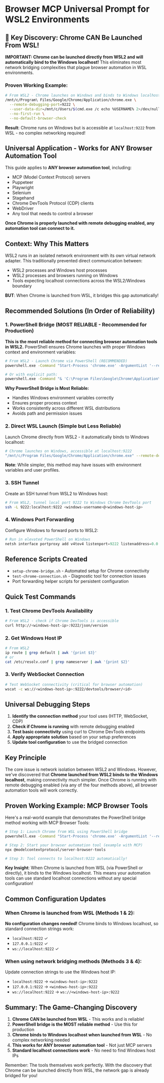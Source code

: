 # Browser MCP Universal Prompt for WSL2 Environments

## 🎯 Key Discovery: Chrome CAN Be Launched From WSL!

**IMPORTANT: Chrome can be launched directly from WSL2 and will automatically bind to the Windows localhost!** This eliminates most network bridging complexities that plague browser automation in WSL environments.

### Proven Working Example:
```bash
# From WSL2 - Chrome launches on Windows and binds to Windows localhost:9222
/mnt/c/Program\ Files/Google/Chrome/Application/chrome.exe \
  --remote-debugging-port=9222 \
  --user-data-dir=/mnt/c/Users/$(cmd.exe /c echo %USERNAME% 2>/dev/null | tr -d '\r')/AppData/Local/Temp/chrome-debug \
  --no-first-run \
  --no-default-browser-check
```

**Result**: Chrome runs on Windows but is accessible at `localhost:9222` from WSL - no complex networking required!

## Universal Application - Works for ANY Browser Automation Tool

This guide applies to **ANY browser automation tool**, including:
- MCP (Model Context Protocol) servers
- Puppeteer
- Playwright  
- Selenium
- Stagehand
- Chrome DevTools Protocol (CDP) clients
- WebDriver
- Any tool that needs to control a browser

**Once Chrome is properly launched with remote debugging enabled, any automation tool can connect to it.**

## Context: Why This Matters

WSL2 runs in an isolated network environment with its own virtual network adapter. This traditionally prevented direct communication between:
- WSL2 processes and Windows host processes
- WSL2 processes and browsers running on Windows
- Tools expecting localhost connections across the WSL2/Windows boundary

**BUT**: When Chrome is launched from WSL, it bridges this gap automatically!

## Recommended Solutions (In Order of Reliability)

### 1. PowerShell Bridge (MOST RELIABLE - Recommended for Production)
**This is the most reliable method for connecting browser automation tools in WSL2.** PowerShell ensures Chrome launches with proper Windows context and environment variables:

```bash
# From WSL2 - Launch Chrome via PowerShell (RECOMMENDED)
powershell.exe -Command "Start-Process 'chrome.exe' -ArgumentList '--remote-debugging-port=9222', '--user-data-dir=C:\Users\$env:USERNAME\AppData\Local\Temp\chrome-debug', '--no-first-run', '--no-default-browser-check'"

# Or with explicit path:
powershell.exe -Command "& 'C:\Program Files\Google\Chrome\Application\chrome.exe' --remote-debugging-port=9222 --user-data-dir=C:\Users\$env:USERNAME\AppData\Local\Temp\chrome-debug --no-first-run --no-default-browser-check"
```

**Why PowerShell Bridge is Most Reliable:**
- Handles Windows environment variables correctly
- Ensures proper process context
- Works consistently across different WSL distributions
- Avoids path and permission issues

### 2. Direct WSL Launch (Simple but Less Reliable)
Launch Chrome directly from WSL2 - it automatically binds to Windows localhost:
```bash
# Chrome launches on Windows, accessible at localhost:9222
"/mnt/c/Program Files/Google/Chrome/Application/chrome.exe" --remote-debugging-port=9222
```
**Note**: While simpler, this method may have issues with environment variables and user profiles.

### 3. SSH Tunnel
Create an SSH tunnel from WSL2 to Windows host:
```bash
# From WSL2, tunnel local port 9222 to Windows Chrome DevTools port
ssh -L 9222:localhost:9222 <windows-username>@<windows-host-ip>
```

### 4. Windows Port Forwarding
Configure Windows to forward ports to WSL2:
```powershell
# Run in elevated PowerShell on Windows
netsh interface portproxy add v4tov4 listenport=9222 listenaddress=0.0.0.0 connectport=9222 connectaddress=<wsl2-ip>
```

## Reference Scripts Created
- `setup-chrome-bridge.sh` - Automated setup for Chrome connectivity
- `test-chrome-connection.sh` - Diagnostic tool for connection issues
- Port forwarding helper scripts for persistent configuration

## Quick Test Commands

### 1. Test Chrome DevTools Availability
```bash
# From WSL2 - check if Chrome DevTools is accessible
curl http://<windows-host-ip>:9222/json/version
```

### 2. Get Windows Host IP
```bash
# From WSL2
ip route | grep default | awk '{print $3}'
# or
cat /etc/resolv.conf | grep nameserver | awk '{print $2}'
```

### 3. Verify WebSocket Connection
```bash
# Test WebSocket connectivity (critical for browser automation)
wscat -c ws://<windows-host-ip>:9222/devtools/browser/<id>
```

## Universal Debugging Steps
1. **Identify the connection method** your tool uses (HTTP, WebSocket, CDP)
2. **Check if Chrome is running** with remote debugging enabled
3. **Test basic connectivity** using curl to Chrome DevTools endpoints
4. **Apply appropriate solution** based on your setup preferences
5. **Update tool configuration** to use the bridged connection

## Key Principle
The core issue is network isolation between WSL2 and Windows. However, we've discovered that **Chrome launched from WSL2 binds to the Windows localhost**, making connectivity much simpler. Once Chrome is running with remote debugging enabled (via any of the four methods above), all browser automation tools will work correctly.

## Proven Working Example: MCP Browser Tools

Here's a real-world example that demonstrates the PowerShell bridge method working with MCP Browser Tools:

```bash
# Step 1: Launch Chrome from WSL using PowerShell bridge
powershell.exe -Command "Start-Process 'chrome.exe' -ArgumentList '--remote-debugging-port=9222', '--user-data-dir=C:\Users\$env:USERNAME\AppData\Local\Temp\chrome-debug'"

# Step 2: Start your browser automation tool (example with MCP)
npx @modelcontextprotocol/server-browser-tools

# Step 3: Tool connects to localhost:9222 automatically!
```

**Key Insight**: When Chrome is launched from WSL (via PowerShell or directly), it binds to the Windows localhost. This means your automation tools can use standard localhost connections without any special configuration!

## Common Configuration Updates

### When Chrome is launched from WSL (Methods 1 & 2):
**No configuration changes needed!** Chrome binds to Windows localhost, so standard connection strings work:
- `localhost:9222` ✓
- `127.0.0.1:9222` ✓
- `ws://localhost:9222` ✓

### When using network bridging methods (Methods 3 & 4):
Update connection strings to use the Windows host IP:
- `localhost:9222` → `<windows-host-ip>:9222`
- `127.0.0.1:9222` → `<windows-host-ip>:9222`
- `ws://localhost:9222` → `ws://<windows-host-ip>:9222`

## Summary: The Game-Changing Discovery

1. **Chrome CAN be launched from WSL** - This works and is reliable!
2. **PowerShell bridge is the MOST reliable method** - Use this for production
3. **Chrome binds to Windows localhost when launched from WSL** - No complex networking needed
4. **This works for ANY browser automation tool** - Not just MCP servers
5. **Standard localhost connections work** - No need to find Windows host IPs

Remember: The tools themselves work perfectly. With the discovery that Chrome can be launched directly from WSL, the network gap is already bridged for you!